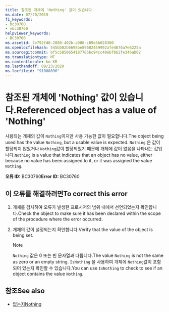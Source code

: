 ```yaml
---
title: 참조된 개체에 'Nothing' 값이 있습니다.
ms.date: 07/20/2015
f1_keywords:
- bc30760
- vbc30760
helpviewer_keywords:
- BC30760
ms.assetid: 7e792fd8-2880-402b-a908-c89e5b028300
ms.openlocfilehash: 545bb02b6698be89682459992afe4876a7e6225a
ms.sourcegitcommit: bf5c5850654187705bc94cc40ebfb62fe346ab02
ms.translationtype: MT
ms.contentlocale: ko-KR
ms.lasthandoff: 09/23/2020
ms.locfileid: "91080896"
---
```

# <a name="referenced-object-has-a-value-of-nothing"></a><span data-ttu-id="ef999-102">참조된 개체에 'Nothing' 값이 있습니다.</span><span class="sxs-lookup"><span data-stu-id="ef999-102">Referenced object has a value of 'Nothing'</span></span>

<span data-ttu-id="ef999-103">사용되는 개체의 값이 `Nothing`이지만 사용 가능한 값이 필요합니다.</span><span class="sxs-lookup"><span data-stu-id="ef999-103">The object being used has the value `Nothing`, but a usable value is expected.</span></span> <span data-ttu-id="ef999-104">`Nothing` 은 값이 할당되지 않았거나 `Nothing`값이 할당되었기 때문에 개체에 값이 없음을 나타내는 값입니다.</span><span class="sxs-lookup"><span data-stu-id="ef999-104">`Nothing` is a value that indicates that an object has no value, either because no value has been assigned to it, or it was assigned the value `Nothing`.</span></span>  
  
 <span data-ttu-id="ef999-105">**오류 ID:** BC30760</span><span class="sxs-lookup"><span data-stu-id="ef999-105">**Error ID:** BC30760</span></span>  
  
## <a name="to-correct-this-error"></a><span data-ttu-id="ef999-106">이 오류를 해결하려면</span><span class="sxs-lookup"><span data-stu-id="ef999-106">To correct this error</span></span>  
  
1. <span data-ttu-id="ef999-107">개체를 검사하여 오류가 발생한 프로시저의 범위 내에서 선언되었는지 확인합니다.</span><span class="sxs-lookup"><span data-stu-id="ef999-107">Check the object to make sure it has been declared within the scope of the procedure where the error occurred.</span></span>  
  
2. <span data-ttu-id="ef999-108">개체의 값이 설정되는지 확인합니다.</span><span class="sxs-lookup"><span data-stu-id="ef999-108">Verify that the value of the object is being set.</span></span>  
  
    > [!NOTE]
    > <span data-ttu-id="ef999-109">`Nothing` 값은 0 또는 빈 문자열과 다릅니다.</span><span class="sxs-lookup"><span data-stu-id="ef999-109">The value `Nothing` is not the same as zero or an empty string.</span></span> <span data-ttu-id="ef999-110">`IsNothing` 을 사용하여 개체에 `Nothing`값이 포함되어 있는지 확인할 수 있습니다.</span><span class="sxs-lookup"><span data-stu-id="ef999-110">You can use `IsNothing` to check to see if an object contains the value `Nothing`.</span></span>  
  
## <a name="see-also"></a><span data-ttu-id="ef999-111">참조</span><span class="sxs-lookup"><span data-stu-id="ef999-111">See also</span></span>

- [<span data-ttu-id="ef999-112">없는지</span><span class="sxs-lookup"><span data-stu-id="ef999-112">Nothing</span></span>](../language-reference/nothing.md)
